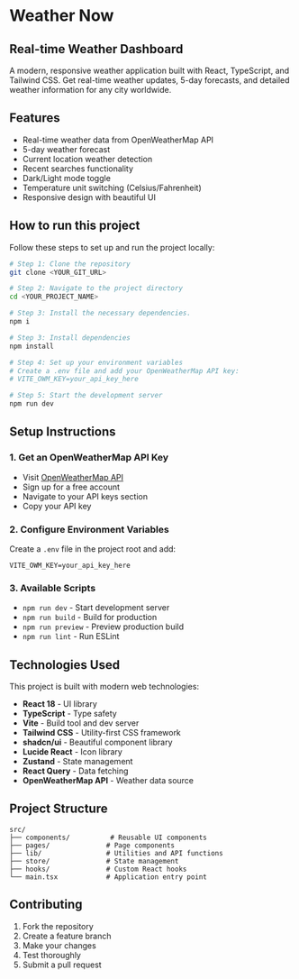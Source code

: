 # Weather Now

## Real-time Weather Dashboard

A modern, responsive weather application built with React, TypeScript, and Tailwind CSS. Get real-time weather updates, 5-day forecasts, and detailed weather information for any city worldwide.

## Features

- Real-time weather data from OpenWeatherMap API
- 5-day weather forecast
- Current location weather detection
- Recent searches functionality
- Dark/Light mode toggle
- Temperature unit switching (Celsius/Fahrenheit)
- Responsive design with beautiful UI

## How to run this project

Follow these steps to set up and run the project locally:

```sh
# Step 1: Clone the repository
git clone <YOUR_GIT_URL>

# Step 2: Navigate to the project directory
cd <YOUR_PROJECT_NAME>

# Step 3: Install the necessary dependencies.
npm i

# Step 3: Install dependencies
npm install

# Step 4: Set up your environment variables
# Create a .env file and add your OpenWeatherMap API key:
# VITE_OWM_KEY=your_api_key_here

# Step 5: Start the development server
npm run dev
```

## Setup Instructions

### 1. Get an OpenWeatherMap API Key
- Visit [OpenWeatherMap API](https://openweathermap.org/api)
- Sign up for a free account
- Navigate to your API keys section
- Copy your API key

### 2. Configure Environment Variables
Create a `.env` file in the project root and add:
```
VITE_OWM_KEY=your_api_key_here
```

### 3. Available Scripts
- `npm run dev` - Start development server
- `npm run build` - Build for production
- `npm run preview` - Preview production build
- `npm run lint` - Run ESLint

## Technologies Used

This project is built with modern web technologies:

- **React 18** - UI library
- **TypeScript** - Type safety
- **Vite** - Build tool and dev server
- **Tailwind CSS** - Utility-first CSS framework
- **shadcn/ui** - Beautiful component library
- **Lucide React** - Icon library
- **Zustand** - State management
- **React Query** - Data fetching
- **OpenWeatherMap API** - Weather data source

## Project Structure

```
src/
├── components/          # Reusable UI components
├── pages/              # Page components
├── lib/                # Utilities and API functions
├── store/              # State management
├── hooks/              # Custom React hooks
└── main.tsx            # Application entry point
```

## Contributing

1. Fork the repository
2. Create a feature branch
3. Make your changes
4. Test thoroughly
5. Submit a pull request
